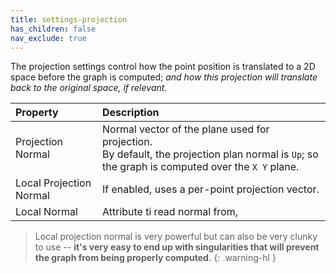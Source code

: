 ```yaml
---
title: settings-projection
has_children: false
nav_exclude: true
---
```



The projection settings control how the point position is translated to a 2D space before the graph is computed; *and how this projection will translate back to the original space, if relevant.*  

| Property       | Description          |
|:-------------|:------------------|
| Projection Normal           | Normal vector of the plane used for projection.<br>By default, the projection plan normal is `Up`; so the graph is computed over the `X Y` plane.  |
| Local Projection Normal           | If enabled, uses a per-point projection vector. |
| Local Normal           | Attribute ti read normal from, |

> Local projection normal is very powerful but can also be very clunky to use -- **it's very easy to end up with singularities that will prevent the graph from being properly computed.**
{: .warning-hl }